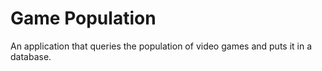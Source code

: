 # Game Population

An application that queries the population of video games and puts it in a database.
